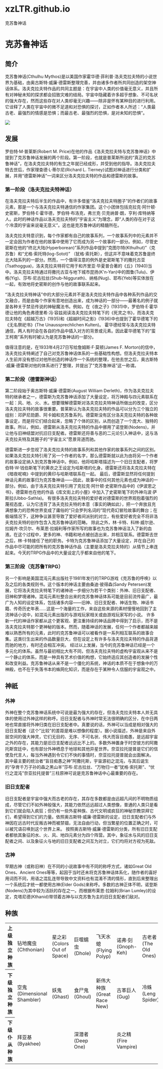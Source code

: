 # xzLTR.github.io
<html>
	<body>		
		<head>克苏鲁神话</head>
		<h1>克苏鲁神话</h1>
		<h2>简介</h2>
		<p>克苏鲁神话(Cthulhu Mythos)是以美国作家霍华德·菲利普·洛夫克拉夫特的小说世界为基础，由奥古斯特·威廉·德雷斯整理完善，并由诸多作者所共同创造的架空神话体系。洛夫克拉夫特作品的共同主题是：在宇宙中人类的价值毫无意义，并且所有对神秘未知的探求都会招致灾难的结局。宇宙中隐藏着许多超乎想象、不可名状的强大存在，然而这些存在对人类却毫无兴趣——除非是怀有某种目的进行利用。它诠释了人类在宇宙中的微不足道和对恐惧的探讨，正如作者本人所述：“人类最古老、最强烈的情感是恐惧；而最古老、最强烈的恐惧，是对未知的恐惧”。</p>
		<img src="https://bkimg.cdn.bcebos.com/pic/adaf2edda3cc7cd94c7ab7fa3b01213fb80e91ba?x-bce-process=image/watermark,image_d2F0ZXIvYmFpa2UxNTA=,g_7,xp_5,yp_5">
		<h2>发展</h2>    
		<p>罗伯特·M·普莱斯(Robert M. Price)在他的作品《洛夫克拉夫特与克苏鲁神话》中提到了克苏鲁神话发展的两个阶段。第一阶段，也就是普莱斯所说的“真正的克苏鲁神话”，在洛夫克拉夫特的有生之年就已经成形，并受到他的指导。洛夫克拉夫特去世后，作家理查德·L·蒂尔尼(Richard L. Tierney)试图对神话进行分类和扩展，并用“德雷斯神话”一词来区分洛夫克拉夫特的作品和德雷斯的故事。</p>
		<h3>第一阶段（洛夫克拉夫特神话）</h3>
		<p>在洛夫克拉夫特后半生的作品中，有许多借鉴“洛夫克拉夫特圈子”的作者们的故事元素，那是一个与洛夫克拉夫特通信的作家集团。这个小团体包括克拉克·阿什顿·史密斯，罗伯特·E·霍华德，罗伯特·布洛克，弗兰克·贝克纳普·朗，亨利·库特纳等人。此时的神话作品以洛夫克拉夫特的“宇宙主义”为理念，即“人类的存在对于这个冷漠的宇宙来说毫无意义”。这也是克苏鲁神话的精髓所在。</p>
		<p>洛夫克拉夫特意识到，每个作家都有自己的故事系列，一个故事系列中的元素并不一定会因为作者在他的故事中使用了它而成为另一个故事的一部分。例如，尽管史密斯在他的“终北大陆(Hyperborean)”系列作品中提到“克图尔特(Kthulhut)”（克苏鲁）和“尤格·索托特(Iog-Sotot)” （犹格·索托斯），但这并不意味着克苏鲁是终北大陆系列的一部分。然而，一个值得注意的例外是史密斯笔下的撒托古亚(Tsathoggua)，洛夫克拉夫特将它用于和齐里亚·毕夏普合著的《丘》(1940)当中。洛夫克拉夫特通过将撒托古亚与地下城市昆扬(K'n-Yan)中的图鲁(Tulu)、伊格(Yig)、莎布·尼古拉丝(Shub-Niggurath)、纳格(Nug)、耶布(Yeb)等实体放在一起，有效地将史密斯的创作与他的故事联系起来。</p>
		<p>“洛夫克拉夫特神话”中的大部分元素并不是洛夫克拉夫特作品中各种系列作品的交叉融合，而是由每个作家有意地创造出来，成为神话的一部分——最著名的例子就是各种关于禁忌传说的神秘魔法书。例如，在《夜之子》(1931)中，罗伯特·E·霍华德让他的角色弗德里希·冯·容兹阅读洛夫克拉夫特笔下的《死灵之书》，而洛夫克拉夫特在《超越万古》(1935)和《超越时间之影》(1936)中也提到了霍华德笔下的《无名祭祀书》(The Unaussprechlichen Kulten)。 霍华德经常与洛夫克拉夫特通信，两人有时会在各自的作品中插入对方的背景或元素。因此霍华德笔下的“蛮王柯南”系列有时被认为是克苏鲁神话的一部分。</p>
		<p>值得注意的是，在1933年4月27日写给詹姆斯·F·莫顿(James F. Morton)的信中，洛夫克拉夫特阐述了自己对克苏鲁神话体系的一些基础性构想。但洛夫克拉夫特本人生前并没有想过对他所创造的神话作一个系统的整理，在他去世之后，奥古斯特·威廉·德雷斯对他的体系进行了整理，并提出了“克苏鲁神话”这一称谓。</p>
		<h3>第二阶段（德雷斯神话）</h3>
		<p>第二阶段始于奥古斯特·威廉·德雷斯(August William Derleth)，作为洛夫克拉夫特的继承者之一，德雷斯为克苏鲁神话添加了大量设定，将万神殿与四元素联系在一起：风、地、火、水。想要理解德雷斯对洛夫克拉夫特神话所做出的改变，区分洛夫克拉夫特的故事很重要。普莱斯认为洛夫克拉夫特的作品可以分为三个独立的组别：邓萨尼勋爵、阿卡姆和克苏鲁系列。德雷斯没有区分洛夫克拉夫特的各种故事设定，而是将它们结合起来，忽略了个体的区别，从而创造了一个庞大、独特的故事。所以，例如，德雷斯从洛夫克拉夫特的作品中挪用了诺登斯(Nodens)，并让他与旧神结盟对抗旧日支配者。德雷斯还将善与恶的二元论引入神话中，这与洛夫克拉夫特及其圈子的“宇宙主义”愿景背道而驰。</p>
		<p>德雷斯进一步忽视了洛夫克拉夫特的故事系列和其他作家的故事系列之间的区别。如果洛夫克拉夫特引用了另一个作者的名字，那么德雷斯就以此为由将另一个作者的故事设定纳入到克苏鲁神话中。例如，他将哈斯塔描述为一个旧日支配者，将罗伯特·W·钱伯斯笔下的黄衣之王设定为哈斯塔的化身。德雷斯还将洛夫克拉夫特在《暗夜呢喃》中提到的黄印与哈斯塔联系在一起。
			最后，德雷斯显然将任何提到神话元素的故事归为克苏鲁神话——因此，故事中的任何其他元素也成为神话的一部分。例如，由于洛夫克拉夫特引用了克拉克·阿什顿·史密斯作品中的《伊波恩之书》，德雷斯也在他的作品《库文街上的小屋》中加入了史密斯笔下的外神乌波·萨斯拉(Ubbo-Sathla)。
			有很多洛夫克拉夫特的爱好者对德雷斯的世界观抱着强烈的蔑视态度，认为它违背了洛夫克拉夫特的本意（事实的确如此），把一个奔放且充满想象力的恐怖世界变成了庸俗的“只会罗列名词的”现代奇幻冒险故事的舞台；在极端情况下，这种争议甚至导致了爱好者间派别的对立，有些爱好者完全不将非洛夫克拉夫特的创作包含入克苏鲁神话的范畴。
			除此之外，林·卡特、科林·威尔逊、拉姆齐·坎贝尔、布莱恩·拉姆利等作家所写的故事也为克苏鲁神话注入了新的血液。在这个过程中，更多的神、书籍和地点被创造出来，并相互联系。德雷斯去世之后，林·卡特接任了他的职务。卡特为克苏鲁神话添加了大量设定，并在自己的作品中尽可能的把所有的克苏鲁神话作品（主要是洛夫克拉夫特的）从情节上串连起来。今天的TRPG作品中的大量设定几乎都来自他的笔下。</p>
		<h3>第三阶段（克苏鲁TRPG）</h3>
		<p>另一个影响是美国混沌元素出版社于1981年发行的TRPG游戏《克苏鲁的呼唤》以及之后的各类规则书。这个版本的神话主要由桑迪·彼得森(Sandy Petersen)发展，它将洛夫克拉夫特笔下的诸神进一步细分为若干个类别：外神、旧日支配者、旧神和梦境诸神。混沌元素社整合出来的克苏鲁神话体系可能是目前流传最广，最广为人知的设定体系，包括诸多内容——旧神、旧日支配者、神话生物、神话书籍、传奇历史年表……这是一个海量的工作，来自这些来源的素材慢慢地回到了主流神话小说中，如混沌元素出版的与游戏玩家相关或由游戏玩家写的小说。
			许多新一代的神话作家都从这个更客观、更注重持续的神话品牌中得到了启示，而不是洛夫克拉夫特那个更神秘的版本。然而，随着神话的发展，任何一个作者都越来越难以熟悉所有的元素，此时的克苏鲁神话可以被看作是一系列相互联系的故事合集。这类衍生出来的作品数量巨大，但在设定上有许多与洛夫克拉夫特的作品背道而驰的地方，有时还会相互冲突。
			经过以上发展，当今的克苏鲁神话已经是一个多元化的体系。虽然与最初相比大有不同，但洛夫克拉夫特的虚构宇宙观从来不是一个静止的体系，而是一种具有艺术价值的构想，它始终适应其创造者的发展个性和改变利益。克苏鲁神话从来不是一个僵化的系统，神话的本质不在于想象中的万神殿，也不在于失落书本的蛛网化知识，而是存在于某种令人信服的宇宙观之中。</p>
		<h2>神祇</h2>
		<h3>外神</h3>
		<p>外神在整个克苏鲁神话系统中可说是最为强大的存在，但洛夫克拉夫特本人并无具体的使用过外神这样的称呼。旧日支配者与外神时常无法很明确的区分，在中日两地也常直接将外神归类在旧日支配者中。真要说的话，外神可以当成是相对强大的旧日支配者（这个"比较"的差距是难以想像的程度）。据小说描述，外神是来自外层空间的强大神灵，它们无目的、无序、不可名状、伟大而盲目痴愚，是远超宇宙之外的存在，其能力是旧日支配者远远比不上的。多数外神置身于时空彼方的阿撒托斯宫廷中，也有部分外神栖息于地球和其他异星世界。奈亚拉托提普是它们的信使及代言人，每当外神遇到令它们不快的事情时，奈亚拉托提普就会出面解决。
			其中最主要的统治者“盲目痴愚之神”阿撒托斯，宇宙源初之混沌，与其后诞生的“孕育千万子孙的森之黑山羊”莎布·尼古拉丝、“万物归一者”犹格·索托斯”、“伏行之混沌”奈亚拉托提普”三柱原神可说是克苏鲁神话中心最重要的存在。</p>
		<h3>旧日支配者</h3>
		<p>旧日支配者是宇宙中强大而古老的存在，其存在多数都是由远超凡间的不明物质组成，尽管它们不如外神般强大，其能力依然远远超过人类想像，普通的人类只是看到它们就会陷入疯狂；但仍有一些外星种族、古代文明或疯狂的神秘宗教崇拜它们，希望得到它们的力量。依照奥古斯特·威廉·德雷斯的设定，旧日支配者们与外神因在远古时代反叛古神而被禁锢，无法自由行动，但当繁星的位置正确之时，可以被咒语召唤到这个世界上来。
			按照奥古斯特·威廉·德雷斯的分类，所有旧日支配者都依其象征的水、火、风、地四元素分为四个阵营。其中，象征水与风的旧日支配者之间、以及象征火与地的旧日支配者之间互为对立，它们均将对方视为死敌。</p>
		<h3>古神</h3>
		<p>早期古神（或称旧神）在不同的小说故事中有不同的称呼方式，诸如Great Old Ones、Ancient Ones等等，起因于当时还未将克苏鲁神话体系化，随作者的喜好用词而不同，用语之混乱连带导致中文资料也有混淆不清的情形，直到后来整理出一个系统后才统一都使用古神(Elder Gods)来称呼。多数的古神正体不明，诺登斯(Nodens)为其中较为活跃的存在之一。而根据布莱恩‧拉姆利(Brian Lumley)的设定，克塔尼德(Kthanid)带领着古神与以克苏鲁为主的旧日支配者们敌对。</p>
		<h2>种族</h2>
		<table>	
			<tr>				
				<th>上级独立种族</th>
				<td>钻地魔虫(Chthonian)</td>
				<td>星之彩(Colors Out of Space)</td>
				<td>巨噬蠕虫(Dhole)</td>
				<td>飞天水螅(Flying Polyp)</td>
				<td>诺弗·刻(Gnoph-Keh)</td>
				<td>古老者(The Old Ones)</td>
				<td>伊斯之伟大种族(Great Race of Yith)</td>
				<td>廷达罗斯之猎犬(Hound of Tindalos)</td>
				<td>廷达罗斯之主(Lords of Tindalos)</td>
				<td>罗伊格尔(Lloigor)</td>
				<td>无形之骏马(Horses of the invisible)</td>
				<td>耶库伯人(Yekubians)</td> 
				<td>修格斯领主(Lords Shoggoth)</td>
				<td>死之藤蔓(Death-Vines)</td>
				<td>绿渊眷族(Spawn of the Green Abyss)</td>
			</tr>
			<tr>
				<th>下级独立种族</th>
				<td>空鬼(Dimensional Shambler)</td>
				<td>妖鬼(Ghast)</td>
				<td>食尸鬼(Ghoul)</td>
				<td>新伟大种族(Great Race New)</td>
				<td>古革巨人(Gug)</td>
				<td>冷蛛(Leng Spider)</td>
				<td>米·戈(Mi-Go)</td>
				<td>月兽(Moon-Beast)</td>
				<td>蛇人(Serpent People)</td>
				<td>夏盖虫族(Insect from Shaggai)</td>
				<td>星之精(Star Vampire)</td>
				<td>努格·索斯(Nug-Soth)</td>
				<td>奈汉·格瑞(Ny'ghan-Grii)</td>
				<td>原初修格斯(Proto-Shoggoth)</td>
				<td>昆扬人(K'n-yan)</td>
				<td>精神寄生虫(Mind Parasites)</td>
				<td>奈欧斯·克欧格亥(Nioth-Korghai)</td>
				<td>沃米人(Voormis)</td>
				<td>三尖树(Triffids)</td>
				<td>风之子(Children of The Wind)</td>
				<td>空鱼(Desh)</td>
				<td>邪恶真菌(Evile Fungus)</td>
				<td>空间食魔(Space Eaters)</td>
				<td>地底掘进者(Tunnelers Below)</td>
				<td>阿尔斯卡里(Alskali)</td>
				<td>黑山羊幼仔(Dark Young)</td>
				<td>恐怖猎手(Hunting Horror)<td>
				<td>外神之仆役(Servitor of the Outer Gods)<td>
				<td>克苏鲁的星之眷族(Star-Spawn of Cthulhu)<td>
				<td>恩莱斯·格尔(N'rath-Gol)<td>
				<td>夏乌戈纳尔·法格恩的弟兄(Brothers of Chaugnar Faugn)<td>
				<td>修格斯(Shoggoth)<td>
				<td>深渊之民(Dwellers in the Depths)<td>
				<td>黯藻(Dark Sargassum)<td>
				<td>看守者(Watcher)<td>
				<td>古异子嗣(Fosterlings of The Old Ones)<td>
				<td>风之眷属(Spawn of the Winds)<td>
			</tr>
			<tr>
				<th>下级仆从种族</th>
				<td>拜亚基(Byakhee)<td>
				<td>深潜者(Deep One)<td>
				<td>炎之精(Fire Vampire)<td>
				<td>无形之子(Formless Spawn)<td>
				<td>夜魇(Nightgaunt)<td>
				<td>人面鼠(Rat-Thing)<td>
				<td>潜砂怪(Sand-Dweller)</td>
				<td>格拉基之仆从(Servant of Glaaki)</td>
				<td>夏塔克鸟(Shantak)</td>
				<td>丘丘人(Tcho-Tcho)</td>
				<td>塞克洛托尔星怪(Being from Xiclotl)</td>
				<td>星海钓客(Fishers from Outside)</td>
				<td>蠕行者(The Crawling Ones)</td>
				<td>米里·尼格利(Miri Nigri)</td>
				<td>流明(Lumens)</td>
				<td>纳伽埃(Nagäae)</td>
				<td>尘人(Dust-men)</td>
				<td>绿神之子(Child of the Green God)</td>
				<td>斯格霍住民(S'glhuoans)</td>
				<td>育革(Yuggs)</td>
				<td>提丰之兽(Typhonian Beasts)</td>
				<td>坟兽(Tomb-Herd)</td>
				<td>肖格阮(Shugoran)</td>
				<td>姆巴瓦树人(Tree-Man of M'bwa)</td>
				<td>查寇塔(Chakota)</td>
				<td>巨魔(Trolls)</td>
				<td>灵体猎手(Spectral Hunters)</td>
			</tr>
		</table>
	</body>
		    
